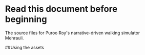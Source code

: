# Read this document before beginning
 The source files for Puroo Roy's narrative-driven walking simulator Mehrauli.

##Using the assets
